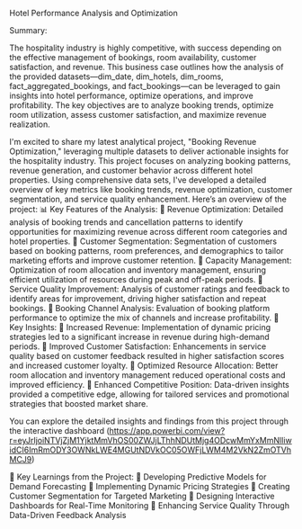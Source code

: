 Hotel Performance Analysis and Optimization

Summary:

The hospitality industry is highly competitive, with success depending on the effective management of bookings, room availability, customer satisfaction, and revenue. 
This business case outlines how the analysis of the provided datasets—dim_date, dim_hotels, dim_rooms, fact_aggregated_bookings, and fact_bookings—can be leveraged to gain insights into hotel performance, optimize operations, and improve profitability. 
The key objectives are to analyze booking trends, optimize room utilization, assess customer satisfaction, and maximize revenue realization.

I'm excited to share my latest analytical project, "Booking Revenue Optimization," leveraging multiple datasets to deliver actionable insights for the hospitality industry.
This project focuses on analyzing booking patterns, revenue generation, and customer behavior across different hotel properties. Using comprehensive data sets, I've developed a detailed overview of key metrics like booking trends, revenue optimization, customer segmentation, and service quality enhancement.
Here’s an overview of the project:
📊 Key Features of the Analysis:
🔹 Revenue Optimization: Detailed analysis of booking trends and cancellation patterns to identify opportunities for maximizing revenue across different room categories and hotel properties.
🔹 Customer Segmentation: Segmentation of customers based on booking patterns, room preferences, and demographics to tailor marketing efforts and improve customer retention.
🔹 Capacity Management: Optimization of room allocation and inventory management, ensuring efficient utilization of resources during peak and off-peak periods.
🔹 Service Quality Improvement: Analysis of customer ratings and feedback to identify areas for improvement, driving higher satisfaction and repeat bookings.
🔹 Booking Channel Analysis: Evaluation of booking platform performance to optimize the mix of channels and increase profitability.
🎯 Key Insights:
🔹 Increased Revenue: Implementation of dynamic pricing strategies led to a significant increase in revenue during high-demand periods.
🔹 Improved Customer Satisfaction: Enhancements in service quality based on customer feedback resulted in higher satisfaction scores and increased customer loyalty.
🔹 Optimized Resource Allocation: Better room allocation and inventory management reduced operational costs and improved efficiency.
🔹 Enhanced Competitive Position: Data-driven insights provided a competitive edge, allowing for tailored services and promotional strategies that boosted market share.

You can explore the detailed insights and findings from this project through the interactive dashboard 
(https://app.powerbi.com/view?r=eyJrIjoiNTVjZjM1YjktMmVhOS00ZWJjLThhNDUtMjg4ODcwMmYxMmNlIiwidCI6ImRmODY3OWNkLWE4MGUtNDVkOC05OWFjLWM4M2VkN2ZmOTVhMCJ9)

📌 Key Learnings from the Project:
🔹 Developing Predictive Models for Demand Forecasting
🔹 Implementing Dynamic Pricing Strategies 
🔹 Creating Customer Segmentation for Targeted Marketing
🔹 Designing Interactive Dashboards for Real-Time Monitoring 
🔹 Enhancing Service Quality Through Data-Driven Feedback Analysis
